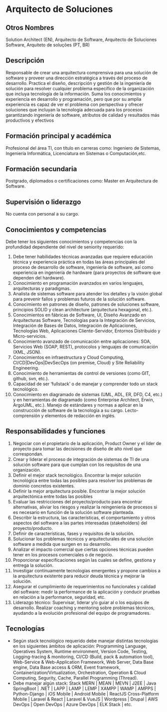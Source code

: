 # Arquitecto de Soluciones

## Otros Nombres

Solution Architect (EN), Arquitecto de Software, Arquitecto de Soluciones Software, Arquiteto de soluções (PT, BR)

## Descripción

Responsable de crear una arquitectura comprensiva para una solución de software y proveer una dirección estratégica a través del proceso de desarrollo. Practica  el diseño, descripción y gestión de la ingeniería de solución para resolver cualquier problema específico de la organización que incluya tecnología de la información. Suma los conocimientos y experiencia en desarrollo y programación, pero que por su amplia experiencia es capaz de ver el problema con perspectiva y ofrecer soluciones que incluyan la tecnología adecuada para los procesos garantizando ingeniería de software, atributos de calidad y resultados más productivos y efectivos

## Formación principal y académica

Profesional del área TI, con título en carreras como: Ingeniero de Sistemas, Ingeniería Informática, Licenciatura en Sistemas o Computación,etc. 

## Formación secundaria

Postgrado, diplomados o certificaciones como: Master en Arquitectura de Software. 

## Supervisión o liderazgo

No cuenta con personal a su cargo.

## Conocimientos y competencias

Debe tener los siguientes conocimientos y competencias con la profundidad dependiente del nivel de seniority requerido:

1. Debe tener habilidades técnicas avanzadas que requiere educación técnica y experiencia práctica en todas las áreas principales del proceso de desarrollo de software, ingeniería de software, así como experiencia en ingeniería de hardware (para proyectos de software que dependen del hardware). 
2. Conocimiento en programación avanzados en varios lenguajes, arquitecturas y paradigmas. 
3. Analista de sistemas software para atender los detalles y la visión global para prevenir fallos y problemas futuros de la solución software. 
4. Conocimiento en patrones de diseño, patrones de soluciones software, principios SOLID y clean architecture (arquitectura hexagonal, etc.). 
5. Conocimientos en fábricas de Software, UI, Diseño Avanzado en Arquitecturas Software, Tecnologías para la Integración de Servicios, Integración de Bases de Datos, Integración de Aplicaciones, Tecnologías Web, Aplicaciones Cliente-Servidor, Entornos Distribuido y Micro-servicios.
6. Conocimiento avanzado de comunicación entre aplicaciones: SOA, Servicios Web (SOAP, REST), protocolos y lenguajes de comunicación (XML, JSON). 
7. Conocimientos en infraestructura y Cloud Computing, CI/CD|DevOps|DevSecOps (on premise, Cloud) y Site Reliability Engineering.
8. Conocimiento de herramientas de control de versiones (como GIT, github, svn, etc.). 
9. Capacidad de ser ‘fullstack’ o de manejar y comprender todo un stack tecnológico.
10. Conocimiento en diagramado de sistemas (UML, ADL, ER, DFD, C4, etc.) y en herramientas de diagramado (como Enterprise Architect, Erwin, ArgoUML, etc.). 
Manejo de estándares y normas a aplicar en la construcción de software de la tecnología a su cargo. 
Lecto-comprensión y elementos de redacción en inglés.

## Responsabilidades y funciones

1. Negociar con el propietario de la aplicación, Product Owner y el líder de proyecto para tomar las decisiones de diseño de alto nivel que correspondan. 
2. Crear y liderar el proceso de integración de sistemas de TI de una solución software para que cumplan con los requisitos de una organización. 
3. Definir el mejor stack tecnológico. Encontrar la mejor solución tecnológica entre todas las posibles para resolver los problemas de dominio concretos existentes. 
4. Definir la mejor arquitectura posible. Encontrar la mejor solución arquitectónica entre todas las posibles  
5. Evaluar las restricciones del proyecto/producto para encontrar alternativas, aliviar los riesgos y realizar la reingeniería de procesos si es necesario en función de la solución software planteada. 
6. Describir la estructura, las características, el comportamiento y otros aspectos del software a las partes interesadas (stakeholders) del proyecto/producto. 
7. Definir de características, fases y requisitos de la solución. 
8. Solucionar los problemas técnicos y arquitecturales de una solución software a medida que surgen en su desarrollo. 
9. Analizar el impacto comercial que ciertas opciones técnicas pueden tener en los procesos comerciales  o de negocio. 
10. Proporcionar especificaciones según las cuales se define, gestiona y entrega la solución. 
11. Investigar continuamente tecnologías emergentes y propone cambios a la arquitectura existente para reducir deuda técnica y mejorar la solución. 
12. Asegurar el cumplimiento de requerimientos no funcionales y calidad del software: medir la performance de la aplicación y conducir pruebas en relación a la performance, seguridad, etc. 
13. Liderazgo técnico: Supervisar, liderar y/o guiar al o los equipos de desarrollo. Realizar coaching y mentoring sobre problemas técnicos, ayudando a la evolución profesional del equipo de programadores.

## Tecnologías
 - Según stack tecnológico requerido debe manejar distintas tecnologías en los siguientes ámbitos de aplicación: Programming Language, Operatives System, Runtime environment, Version Code, Testing, Logging-tracing & monitoring, CI/CD (Build, pack & automation tool), Web-Service & Web-Application Framework, Web Server, Data Base engine, Data Base access & ORM, Event framework, Containerization/Virtualization, Orchestration, Operation & Cloud Computing, Segurity, Cache, Parallel Programming (Thread).
- Debe manejar algún stack: Stack MERN | MEAN | MEVN | J2EE | Java SpringBoot | .NET | LAPP | LAMP | LEMP | XAMPP | WAMP | AMPPS | Python-Django | iOS Mobile | Android Mobile | ReactJS Cross-Platform Mobile | Laravel & React | Laravel & VueJS | Wordpress | Drupal | AWS DevOps | Open DevOps | Azure DevOps | ELK Stack | etc.